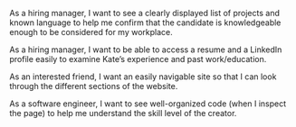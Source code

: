 As a hiring manager, I want to see a clearly displayed list of projects and known language to help me confirm that the candidate is knowledgeable enough to be considered for my workplace.

As a hiring manager, I want to be able to access a resume and a LinkedIn profile easily to examine Kate’s experience and past work/education.

As an interested friend, I want an easily navigable site so that I can look through the different sections of the website.

As a software engineer, I want to see well-organized code (when I inspect the page) to help me understand the skill level of the creator.

